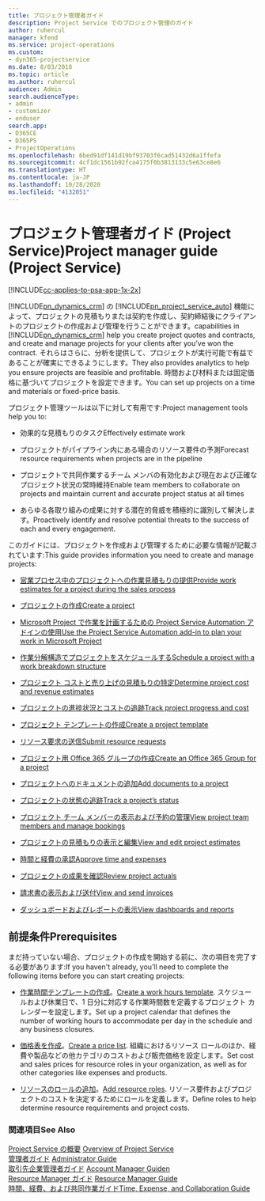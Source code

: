 ```yaml
---
title: プロジェクト管理者ガイド
description: Project Service でのプロジェクト管理のガイド
author: ruhercul
manager: kfend
ms.service: project-operations
ms.custom:
- dyn365-projectservice
ms.date: 8/03/2018
ms.topic: article
ms.author: ruhercul
audience: Admin
search.audienceType:
- admin
- customizer
- enduser
search.app:
- D365CE
- D365PS
- ProjectOperations
ms.openlocfilehash: 6bed91df141d19bf93703f6cad51432d6a1ffefa
ms.sourcegitcommit: 4cf1dc1561b92fca4175f0b3813133c5e63ce8e6
ms.translationtype: HT
ms.contentlocale: ja-JP
ms.lasthandoff: 10/28/2020
ms.locfileid: "4132051"
---
```

# <a name="project-manager-guide-project-service"></a><span data-ttu-id="f5a2f-103">プロジェクト管理者ガイド (Project Service)</span><span class="sxs-lookup"><span data-stu-id="f5a2f-103">Project manager guide (Project Service)</span></span>

[!INCLUDE[cc-applies-to-psa-app-1x-2x](../includes/cc-applies-to-psa-app-1x-2x.md)]

[!INCLUDE[pn_dynamics_crm](../includes/pn-dynamics-crm.md)] <span data-ttu-id="f5a2f-104">の [!INCLUDE[pn_project_service_auto](../includes/pn-project-service-auto.md)] 機能によって、プロジェクトの見積もりまたは契約を作成し、契約締結後にクライアントのプロジェクトの作成および管理を行うことができます。</span><span class="sxs-lookup"><span data-stu-id="f5a2f-104">capabilities in [!INCLUDE[pn_dynamics_crm](../includes/pn-dynamics-crm.md)] help you create project quotes and contracts, and create and manage projects for your clients after you’ve won the contract.</span></span> <span data-ttu-id="f5a2f-105">それらはさらに、分析を提供して、プロジェクトが実行可能で有益であることが確実にできるようにします。</span><span class="sxs-lookup"><span data-stu-id="f5a2f-105">They also provides analytics to help you ensure projects are feasible and profitable.</span></span> <span data-ttu-id="f5a2f-106">時間および材料または固定価格に基づいてプロジェクトを設定できます。</span><span class="sxs-lookup"><span data-stu-id="f5a2f-106">You can set up projects on a time and materials or fixed-price basis.</span></span>  
  
 <span data-ttu-id="f5a2f-107">プロジェクト管理ツールは以下に対して有用です:</span><span class="sxs-lookup"><span data-stu-id="f5a2f-107">Project management tools help you to:</span></span>  
  
-   <span data-ttu-id="f5a2f-108">効果的な見積もりのタスク</span><span class="sxs-lookup"><span data-stu-id="f5a2f-108">Effectively estimate work</span></span>  
  
-   <span data-ttu-id="f5a2f-109">プロジェクトがパイプライン内にある場合のリソース要件の予測</span><span class="sxs-lookup"><span data-stu-id="f5a2f-109">Forecast resource requirements when projects are in the pipeline</span></span>  
  
-   <span data-ttu-id="f5a2f-110">プロジェクトで共同作業するチーム メンバの有効化および現在および正確なプロジェクト状況の常時維持</span><span class="sxs-lookup"><span data-stu-id="f5a2f-110">Enable team members to collaborate on projects and maintain current and accurate project status at all times</span></span>  
  
-   <span data-ttu-id="f5a2f-111">あらゆる各取り組みの成果に対する潜在的脅威を積極的に識別して解決します。</span><span class="sxs-lookup"><span data-stu-id="f5a2f-111">Proactively identify and resolve potential threats to the success of each and every engagement.</span></span>  
  
<span data-ttu-id="f5a2f-112">このガイドには、プロジェクトを作成および管理するために必要な情報が記載されています:</span><span class="sxs-lookup"><span data-stu-id="f5a2f-112">This guide provides information you need to create and manage projects:</span></span>  
  
-   [<span data-ttu-id="f5a2f-113">営業プロセス中のプロジェクトへの作業見積もりの提供</span><span class="sxs-lookup"><span data-stu-id="f5a2f-113">Provide work estimates for a project during the sales process</span></span>](../psa/provide-estimates-project-during-sales-process.md)  
  
-   [<span data-ttu-id="f5a2f-114">プロジェクトの作成</span><span class="sxs-lookup"><span data-stu-id="f5a2f-114">Create a project</span></span>](../psa/create-project.md)  
  
-   [<span data-ttu-id="f5a2f-115">Microsoft Project で作業を計画するための Project Service Automation アドインの使用</span><span class="sxs-lookup"><span data-stu-id="f5a2f-115">Use the Project Service Automation add-in to plan your work in Microsoft Project</span></span>](../psa/add-plan-work-microsoft-project.md)  
  
-   [<span data-ttu-id="f5a2f-116">作業分解構造でプロジェクトをスケジュールする</span><span class="sxs-lookup"><span data-stu-id="f5a2f-116">Schedule a project with a work breakdown structure</span></span>](../psa/schedule-project-work-breakdown-structure.md)  
  
-   [<span data-ttu-id="f5a2f-117">プロジェクト コストと売り上げの見積もりの特定</span><span class="sxs-lookup"><span data-stu-id="f5a2f-117">Determine project cost and revenue estimates</span></span>](../psa/determine-project-cost-revenue-estimates.md)  
  
-   [<span data-ttu-id="f5a2f-118">プロジェクトの進捗状況とコストの追跡</span><span class="sxs-lookup"><span data-stu-id="f5a2f-118">Track project progress and cost</span></span>](../psa/track-project-progress-cost.md)  
  
-   [<span data-ttu-id="f5a2f-119">プロジェクト テンプレートの作成</span><span class="sxs-lookup"><span data-stu-id="f5a2f-119">Create a project template</span></span>](../psa/create-project-template.md)  
  
-   [<span data-ttu-id="f5a2f-120">リソース要求の送信</span><span class="sxs-lookup"><span data-stu-id="f5a2f-120">Submit resource requests</span></span>](../psa/submit-resource-requests.md)  
  
-   [<span data-ttu-id="f5a2f-121">プロジェクト用 Office 365 グループの作成</span><span class="sxs-lookup"><span data-stu-id="f5a2f-121">Create an Office 365 Group for a project</span></span>](../psa/create-office-365-group-project.md)  
  
-   [<span data-ttu-id="f5a2f-122">プロジェクトへのドキュメントの追加</span><span class="sxs-lookup"><span data-stu-id="f5a2f-122">Add documents to a project</span></span>](../psa/add-documents-project.md)  
  
-   [<span data-ttu-id="f5a2f-123">プロジェクトの状態の追跡</span><span class="sxs-lookup"><span data-stu-id="f5a2f-123">Track a project’s status</span></span>](../psa/track-project-status.md)  
  
-   [<span data-ttu-id="f5a2f-124">プロジェクト チーム メンバーの表示および予約の管理</span><span class="sxs-lookup"><span data-stu-id="f5a2f-124">View project team members and manage bookings</span></span>](../psa/view-project-team-members-manage-bookings.md)  
  
-   [<span data-ttu-id="f5a2f-125">プロジェクトの見積もりの表示と編集</span><span class="sxs-lookup"><span data-stu-id="f5a2f-125">View and edit project estimates</span></span>](../psa/view-edit-project-estimates.md)  
  
-   [<span data-ttu-id="f5a2f-126">時間と経費の承認</span><span class="sxs-lookup"><span data-stu-id="f5a2f-126">Approve time and expenses</span></span>](../psa/approve-time-expenses.md)  
  
-   [<span data-ttu-id="f5a2f-127">プロジェクトの成果を確認</span><span class="sxs-lookup"><span data-stu-id="f5a2f-127">Review project actuals</span></span>](../psa/review-project-actuals.md)  
  
-   [<span data-ttu-id="f5a2f-128">請求書の表示および送付</span><span class="sxs-lookup"><span data-stu-id="f5a2f-128">View and send invoices</span></span>](../psa/view-send-invoices.md)  
  
-   [<span data-ttu-id="f5a2f-129">ダッシュボードおよびレポートの表示</span><span class="sxs-lookup"><span data-stu-id="f5a2f-129">View dashboards and reports</span></span>](../psa/view-dashboards-reports.md)  
  
## <a name="prerequisites"></a><span data-ttu-id="f5a2f-130">前提条件</span><span class="sxs-lookup"><span data-stu-id="f5a2f-130">Prerequisites</span></span>  
 <span data-ttu-id="f5a2f-131">まだ持っていない場合、プロジェクトの作成を開始する前に、次の項目を完了する必要があります:</span><span class="sxs-lookup"><span data-stu-id="f5a2f-131">If you haven't already, you’ll need to complete the following items before you can start creating projects:</span></span>  
  
-   <span data-ttu-id="f5a2f-132">[作業時間テンプレートの作成](../psa/create-work-hours-template.md)。</span><span class="sxs-lookup"><span data-stu-id="f5a2f-132">[Create a work hours template](../psa/create-work-hours-template.md).</span></span> <span data-ttu-id="f5a2f-133">スケジュールおよび休業日で、1 日分に対応する作業時間数を定義するプロジェクト カレンダーを設定します。</span><span class="sxs-lookup"><span data-stu-id="f5a2f-133">Set up a project calendar that defines the number of working hours to accommodate per day in the schedule and any business closures.</span></span>  
  
-   <span data-ttu-id="f5a2f-134">[価格表を作成](../psa/create-price-list.md)。</span><span class="sxs-lookup"><span data-stu-id="f5a2f-134">[Create a price list](../psa/create-price-list.md).</span></span> <span data-ttu-id="f5a2f-135">組織におけるリソース ロールのほか、経費や製品などの他カテゴリのコストおよび販売価格を設定します。</span><span class="sxs-lookup"><span data-stu-id="f5a2f-135">Set cost and sales prices for resource roles in your organization, as well as for other categories like expenses and products.</span></span>  
  
-   <span data-ttu-id="f5a2f-136">[リソースのロールの追加](../psa/add-resource-roles.md)。</span><span class="sxs-lookup"><span data-stu-id="f5a2f-136">[Add resource roles](../psa/add-resource-roles.md).</span></span> <span data-ttu-id="f5a2f-137">リソース要件およびプロジェクトのコストを決定するためにロールを定義します。</span><span class="sxs-lookup"><span data-stu-id="f5a2f-137">Define roles to help determine resource requirements and project costs.</span></span>  
  
### <a name="see-also"></a><span data-ttu-id="f5a2f-138">関連項目</span><span class="sxs-lookup"><span data-stu-id="f5a2f-138">See Also</span></span>  
 <span data-ttu-id="f5a2f-139">[Project Service の概要](../psa/overview.md) </span><span class="sxs-lookup"><span data-stu-id="f5a2f-139">[Overview of Project Service](../psa/overview.md) </span></span>  
 <span data-ttu-id="f5a2f-140">[管理者ガイド](../psa/admin-guide.md) </span><span class="sxs-lookup"><span data-stu-id="f5a2f-140">[Administrator Guide](../psa/admin-guide.md) </span></span>  
 <span data-ttu-id="f5a2f-141">[取引先企業管理者ガイド](../psa/account-manager-guide.md) </span><span class="sxs-lookup"><span data-stu-id="f5a2f-141">[Account Manager Guiden](../psa/account-manager-guide.md) </span></span>  
 <span data-ttu-id="f5a2f-142">[Resource Manager ガイド](../psa/resource-manager-guide.md) </span><span class="sxs-lookup"><span data-stu-id="f5a2f-142">[Resource Manager Guide](../psa/resource-manager-guide.md) </span></span>  
 [<span data-ttu-id="f5a2f-143">時間、経費、および共同作業ガイド</span><span class="sxs-lookup"><span data-stu-id="f5a2f-143">Time, Expense, and Collaboration Guide</span></span>](../psa/time-expense-collaboration-guide.md)

